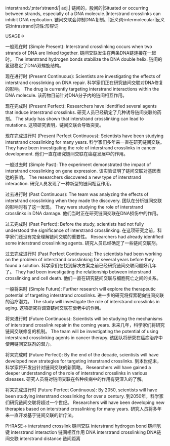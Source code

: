 interstrand:/ˌɪntərˈstrænd/| adj.| 链间的，股间的|Situated or occurring between strands, especially of a DNA molecule.|Interstrand crosslinks can inhibit DNA replication. 链间交联会抑制DNA复制。|近义词:intermolecular|反义词:intrastrand|词性:形容词

USAGE->

一般现在时 (Simple Present):
Interstrand crosslinking occurs when two strands of DNA are linked together.  链间交联发生在两条DNA链连接在一起时。
The interstrand hydrogen bonds stabilize the DNA double helix. 链间的氢键稳定了DNA双螺旋结构。

现在进行时 (Present Continuous):
Scientists are investigating the effects of interstrand crosslinking on DNA repair. 科学家们正在研究链间交联对DNA修复的影响。
The drug is currently targeting interstrand interactions within the DNA molecule. 该药物目前针对DNA分子内的链间相互作用。

现在完成时 (Present Perfect):
Researchers have identified several agents that induce interstrand crosslinks. 研究人员已经确定了几种诱导链间交联的药剂。
The study has shown that interstrand crosslinking can lead to mutations. 这项研究表明，链间交联会导致突变。

现在完成进行时 (Present Perfect Continuous):
Scientists have been studying interstrand crosslinking for many years. 科学家们多年来一直在研究链间交联。
They have been investigating the role of interstrand crosslinks in cancer development.  他们一直在研究链间交联在癌症发展中的作用。

一般过去时 (Simple Past):
The experiment demonstrated the impact of interstrand crosslinking on gene expression. 该实验证明了链间交联对基因表达的影响。
The researchers discovered a new type of interstrand interaction. 研究人员发现了一种新型的链间相互作用。

过去进行时 (Past Continuous):
The team was analyzing the effects of interstrand crosslinking when they made the discovery.  团队在分析链间交联的影响时有了这一发现。
They were studying the role of interstrand crosslinks in DNA damage. 他们当时正在研究链间交联在DNA损伤中的作用。

过去完成时 (Past Perfect):
Before the study, scientists had not fully understood the significance of interstrand crosslinking. 在这项研究之前，科学家们还没有完全理解链间交联的重要性。
Researchers had already identified some interstrand crosslinking agents. 研究人员已经确定了一些链间交联剂。

过去完成进行时 (Past Perfect Continuous):
The scientists had been working on the problem of interstrand crosslinking for several years before they found a solution.  科学家们在找到解决方案之前已经研究链间交联问题好几年了。
They had been investigating the relationship between interstrand crosslinking and cell death. 他们一直在研究链间交联与细胞死亡之间的关系。

一般将来时 (Simple Future):
Further research will explore the therapeutic potential of targeting interstrand crosslinks.  进一步的研究将探索靶向链间交联的治疗潜力。
The study will investigate the role of interstrand crosslinks in aging. 这项研究将调查链间交联在衰老中的作用。

将来进行时 (Future Continuous):
Scientists will be studying the mechanisms of interstrand crosslink repair in the coming years. 未来几年，科学家们将研究链间交联修复的机制。
The team will be investigating the potential of using interstrand crosslinking agents in cancer therapy. 该团队将研究在癌症治疗中使用链间交联剂的潜力。

将来完成时 (Future Perfect):
By the end of the decade, scientists will have developed new strategies for targeting interstrand crosslinks. 到本世纪末，科学家将开发出针对链间交联的新策略。
Researchers will have gained a deeper understanding of the role of interstrand crosslinks in various diseases. 研究人员将对链间交联在各种疾病中的作用有更深入的了解。

将来完成进行时 (Future Perfect Continuous):
By 2050, scientists will have been studying interstrand crosslinking for over a century. 到2050年，科学家们研究链间交联将超过一个世纪。
Researchers will have been developing new therapies based on interstrand crosslinking for many years. 研究人员将多年来一直开发基于链间交联的新疗法。


PHRASE->
interstrand crosslink 链间交联
interstrand hydrogen bond 链间氢键
interstrand interaction 链间相互作用
DNA interstrand crosslinking DNA链间交联
interstrand distance 链间距离
